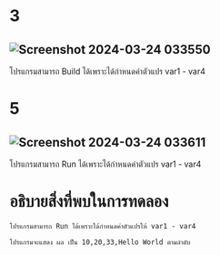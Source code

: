 # 3 #
## ![Screenshot 2024-03-24 033550](https://github.com/ironmanwin1/03376836-OOP-2566-Lab-04/assets/144198724/0fe076fa-34dc-4e97-b27f-b0b625493406)
โปรแกรมสามารถ Build ได้เพราะได้กำหนดค่าตัวแปร var1 - var4

# 5 #
## ![Screenshot 2024-03-24 033611](https://github.com/ironmanwin1/03376836-OOP-2566-Lab-04/assets/144198724/fb251890-78fe-4bec-b13c-4c667a45b4bc)
โปรแกรมสามารถ Run ได้เพราะได้กำหนดค่าตัวแปร var1 - var4

# อธิบายสิ่งที่พบในการทดลอง #
```
โปรแกรมสามารถ Run ได้เพราะได้กำหนดค่าตัวแปรให้ var1 - var4

โปรแกรมจะแสดง ผล เป็น 10,20,33,Hello World ตามลำดับ
